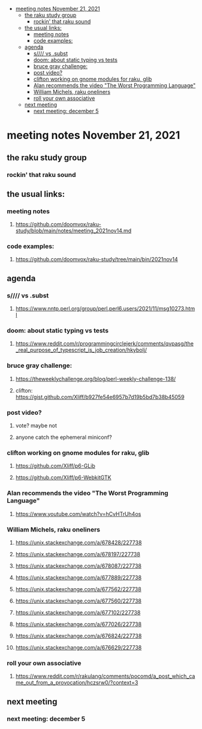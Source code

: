- [meeting notes November 21, 2021](#org774df6f)
  - [the raku study group](#orga9749a0)
    - [rockin' that raku sound](#orgdab596a)
  - [the usual links:](#org34eac8a)
    - [meeting notes](#orgfbf66f7)
    - [code examples:](#org8655b23)
  - [agenda](#org118a3de)
    - [s//// vs .subst](#org6cbdfa5)
    - [doom: about static typing vs tests](#orge7bfb68)
    - [bruce gray challenge:](#org5c5638d)
    - [post video?](#org61f68f8)
    - [clifton working on gnome modules for raku, glib](#org081731a)
    - [Alan recommends the video "The Worst Programming Language"](#org59a6253)
    - [William Michels, raku oneliners](#orga1755a7)
    - [roll your own associative](#org57c0451)
  - [next meeting](#orga0ff0db)
    - [next meeting: december 5](#orgc5b3a11)


<a id="org774df6f"></a>

# meeting notes November 21, 2021


<a id="orga9749a0"></a>

## the raku study group


<a id="orgdab596a"></a>

### rockin' that raku sound


<a id="org34eac8a"></a>

## the usual links:


<a id="orgfbf66f7"></a>

### meeting notes

1.  <https://github.com/doomvox/raku-study/blob/main/notes/meeting_2021nov14.md>


<a id="org8655b23"></a>

### code examples:

1.  <https://github.com/doomvox/raku-study/tree/main/bin/2021nov14>


<a id="org118a3de"></a>

## agenda


<a id="org6cbdfa5"></a>

### s//// vs .subst

1.  <https://www.nntp.perl.org/group/perl.perl6.users/2021/11/msg10273.html>


<a id="orge7bfb68"></a>

### doom: about static typing vs tests

1.  <https://www.reddit.com/r/programmingcirclejerk/comments/qvpasg/the_real_purpose_of_typescript_is_job_creation/hkybolj/>


<a id="org5c5638d"></a>

### bruce gray challenge:

1.  <https://theweeklychallenge.org/blog/perl-weekly-challenge-138/>

2.  clifton:  <https://gist.github.com/Xliff/b927fe54e6957b7d19b5bd7b38b45059>


<a id="org61f68f8"></a>

### post video?

1.  vote?  maybe not

2.  anyone catch the ephemeral miniconf?


<a id="org081731a"></a>

### clifton working on gnome modules for raku, glib

1.  <https://github.com/Xliff/p6-GLib>

2.  <https://github.com/Xliff/p6-WebkitGTK>


<a id="org59a6253"></a>

### Alan recommends the video "The Worst Programming Language"

1.  <https://www.youtube.com/watch?v=hCvHTrUh4os>


<a id="orga1755a7"></a>

### William Michels, raku oneliners

1.  <https://unix.stackexchange.com/a/678428/227738>

2.  <https://unix.stackexchange.com/a/678197/227738>

3.  <https://unix.stackexchange.com/a/678087/227738>

4.  <https://unix.stackexchange.com/a/677889/227738>

5.  <https://unix.stackexchange.com/a/677562/227738>

6.  <https://unix.stackexchange.com/a/677560/227738>

7.  <https://unix.stackexchange.com/a/677102/227738>

8.  <https://unix.stackexchange.com/a/677026/227738>

9.  <https://unix.stackexchange.com/a/676824/227738>

10. <https://unix.stackexchange.com/a/676629/227738>


<a id="org57c0451"></a>

### roll your own associative

1.  <https://www.reddit.com/r/rakulang/comments/pocomd/a_post_which_came_out_from_a_provocation/hczsrw0/?context=3>


<a id="orga0ff0db"></a>

## next meeting


<a id="orgc5b3a11"></a>

### next meeting: december 5

